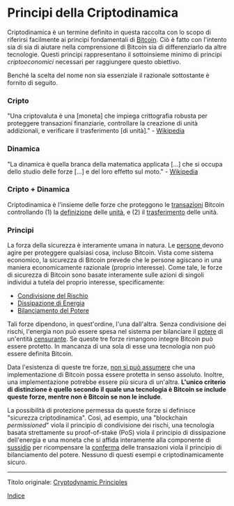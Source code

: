 # Principi della Criptodinamica



Criptodinamica è un termine definito in questa raccolta con lo scopo di riferirsi facilmente ai principi fondamentali di [Bitcoin](ch101-glossary.md#bitcoin). Ciò è fatto con l'intento sia di sia di aiutare nella comprensione di Bitcoin sia di differenziarlo da altre tecnologie. Questi principi rappresentano il sottoinsieme minimo di principi _criptoeconomici_ necessari per raggiungere questo obiettivo.

Benché la scelta del nome non sia essenziale il razionale sottostante è fornito di seguito.

### Cripto

"Una criptovaluta è una [moneta] che impiega crittografia robusta per proteggere transazioni finanziarie, controllare la creazione di unità addizionali, e verificare il trasferimento [di unità]." - [Wikipedia](https://en.m.wikipedia.org/wiki/Cryptocurrency)

### Dinamica

"La dinamica è quella branca della matematica applicata [...] che si occupa dello studio delle forze [...] e del loro effetto sul moto." - [Wikipedia](https://en.wikipedia.org/wiki/Dynamics_(mechanics))

### Cripto + Dinamica

Criptodinamica è l'insieme delle forze che proteggono le [transazioni](ch101-glossary.md#transazione) Bitcoin controllando (1) la [definizione](ch101-glossary.md#validità) delle [unità](ch101-glossary.md#unità), e (2) il [trasferimento](ch101-glossary.md#conferma) delle unità.

### Principi

La forza della sicurezza è interamente umana in natura. Le [persone ](ch101-glossary.md#persona)devono agire per proteggere qualsiasi cosa, incluso Bitcoin. Vista come sistema economico, la sicurezza di Bitcoin prevede che le persone agiscano in una maniera economicamente razionale (proprio interesse). Come tale, le forze di sicurezza di Bitcoin sono basate interamente sulle azioni di singoli individui a tutela del proprio interesse, specificamente:

* [Condivisione del Rischio](ch016-risk-sharing-principle.md)
* [Dissipazione di Energia](ch072-proof-of-stake-fallacy.md)
* [Bilanciamento del Potere](ch028-censorship-resistance-property.md)

Tali forze dipendono, in quest'ordine, l'una dall'altra. Senza condivisione dei rischi, l'energia non può essere spesa nel sistema per bilanciare il [potere](ch101-glossary.md#potere) di un'entità [censurante](ch101-glossary.md#censura). Se queste tre forze rimangono integre Bitcoin può essere protetto. In mancanza di una sola di esse una tecnologia non può essere definita Bitcoin.

Data l'esistenza di queste tre forze, [non si può assumere](ch004-axiom-of-resistance.md) che una implementazione di Bitcoin possa essere protetta in senso assoluto. Inoltre, una implementazione potrebbe essere più sicura di un'altra. **L'unico criterio di distinzione è quello secondo il quale una tecnologia è Bitcoin se include queste forze, mentre non è Bitcoin se non le include**.

La possibilità di protezione permessa da queste forze si definisce "sicurezza criptodinamica". Così, ad esempio, una "blockchain _permissioned_" viola il principio di condivisione dei rischi, una tecnologia basata strettamente su proof-of-stake (PoS) viola il principio di dissipazione dell'energia e una moneta che si affida interamente alla componente di [sussidio](ch101-glossary.md#sussidio) per ricompensare la [conferma](ch101-glossary.md#conferma) delle transazioni viola il principio di bilanciamento del potere. Nessuno di questi esempi e criptodinamicamente sicuro.

---

Titolo originale: [Cryptodynamic Principles](https://github.com/libbitcoin/libbitcoin-system/wiki/Cryptodynamic-Principles)

[Indice](/README.md)

